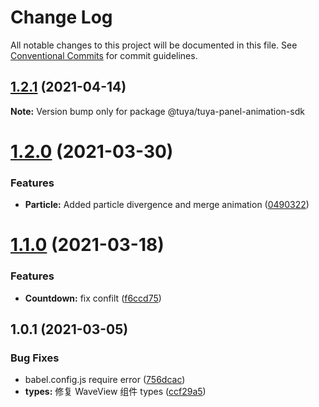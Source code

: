 # Change Log

All notable changes to this project will be documented in this file.
See [Conventional Commits](https://conventionalcommits.org) for commit guidelines.

## [1.2.1](https://github.com/tuya/tuya-panel-sdk/compare/@tuya/tuya-panel-animation-sdk@1.2.0...@tuya/tuya-panel-animation-sdk@1.2.1) (2021-04-14)

**Note:** Version bump only for package @tuya/tuya-panel-animation-sdk





# [1.2.0](https://github.com/tuya/tuya-panel-sdk/compare/@tuya/tuya-panel-animation-sdk@1.1.0...@tuya/tuya-panel-animation-sdk@1.2.0) (2021-03-30)


### Features

* **Particle:** Added particle divergence and merge animation ([0490322](https://github.com/tuya/tuya-panel-sdk/commit/0490322a580b17039b6c9824479fb5eed918094a))





# [1.1.0](https://github.com/tuya/tuya-panel-sdk/compare/@tuya/tuya-panel-animation-sdk@1.0.1...@tuya/tuya-panel-animation-sdk@1.1.0) (2021-03-18)


### Features

* **Countdown:** fix confilt ([f6ccd75](https://github.com/tuya/tuya-panel-sdk/commit/f6ccd755435a0ac6b898e1eae304b8db2c512640))





## 1.0.1 (2021-03-05)


### Bug Fixes

* babel.config.js require error ([756dcac](https://github.com/tuya/tuya-panel-sdk/commit/756dcacf87b0b154ac516e1bcbca0ed615af18b3))
* **types:** 修复 WaveView 组件 types ([ccf29a5](https://github.com/tuya/tuya-panel-sdk/commit/ccf29a50f51bbe5ee5130c5f598fcdf11f8e416e))
